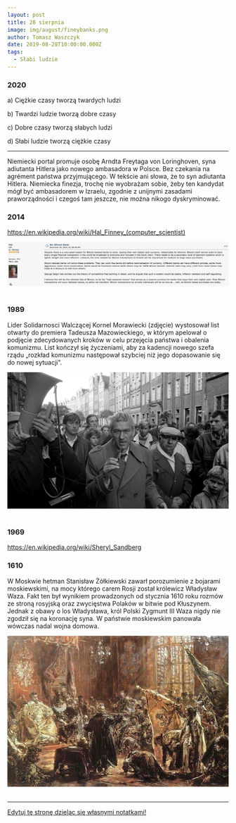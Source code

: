 ```yaml
---
layout: post
title: 28 sierpnia
image: img/august/fineybanks.png
author: Tomasz Waszczyk
date: 2019-08-28T10:00:00.000Z
tags:
  - Słabi ludzie
---
```


### 2020

a) Ciężkie czasy tworzą twardych ludzi

b) Twardzi ludzie tworzą dobre czasy

c) Dobre czasy tworzą słabych ludzi

d) Słabi ludzie tworzą ciężkie czasy

---

Niemiecki portal promuje osobę Arndta Freytaga von Loringhoven, syna adiutanta Hitlera jako nowego ambasadora w Polsce. Bez czekania na agrément państwa przyjmującego. W tekście ani słowa, że to syn adiutanta Hitlera. Niemiecka finezja, trochę nie wyobrażam sobie, żeby ten kandydat mógł być ambasadorem w Izraelu, zgodnie z unijnymi zasadami praworządności i czegoś tam jeszcze, nie można nikogo dyskryminować.

### 2014

https://en.wikipedia.org/wiki/Hal_Finney_(computer_scientist)

<img src="./img/august/fineybanks.png"><br><br>

### 1989

Lider Solidarnosci Walczącej Kornel Morawiecki (zdjęcie) wystosował list otwarty do premiera Tadeusza Mazowieckiego, w którym apelował o podjęcie zdecydowanych kroków w celu przejęcia państwa i obalenia komunizmu. List kończył się życzeniami, aby za kadencji nowego szefa rządu „rozkład komunizmu następował szybciej niż jego dopasowanie się do nowej sytuacji".

<img src="./img/august/morawiecki.jpg"><br><br>

### 1969

https://en.wikipedia.org/wiki/Sheryl_Sandberg

### 1610

W Moskwie hetman Stanisław Żółkiewski zawarł porozumienie z bojarami moskiewskimi, na mocy którego carem Rosji został królewicz Władysław Waza.
Fakt ten był wynikiem prowadzonych od stycznia 1610 roku rozmów ze stroną rosyjską oraz zwycięstwa Polaków w bitwie pod Kłuszynem.
Jednak z obawy o los Władysława, król Polski Zygmunt III Waza nigdy nie zgodził się na koronację syna. W państwie moskiewskim panowała wówczas nadal wojna domowa.

<img src="./img/august/zolkiewski.jpg"><br><br>

---

<a href="https://github.com/TomaszWaszczyk/historia.waszczyk.com/edit/master/src/content/august-28.md" target="_blank">Edytuj tę stronę dzieląc się własnymi notatkami!</a>

